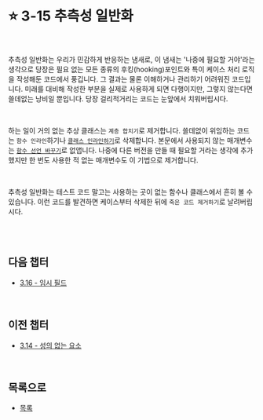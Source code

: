 # :star: 3-15 추측성 일반화

<br>

추측성 일반화는 우리가 민감하게 반응하는 냄새로, 이 냄새는 '나중에 필요할 거야'라는 생각으로 당장은 필요 없는 모든 종류의 후킹(hooking)포인트와 특이 케이스 처리 로직을 작성해둔 코드에서 풍깁니다. 그 결과는 물론 이해하거나 관리하기 어려워진 코드입니다. 미래를 대비해 작성한 부분을 실제로 사용하게 되면 다행이지만, 그렇지 않는다면 쓸데없는 낭비일 뿐입니다. 당장 걸리적거리는 코드는 눈앞에서 치워버립시다.

<br>

하는 일이 거의 없는 추상 클래스는 `계층 합치기`로 제거합니다. 쓸데없이 위임하는 코드는 `함수 인라인`하기나 [`클래스 인라인하기`](https://github.com/Esoolgnah/Summary_of_Refactoring_2nd_Edition/blob/main/Notes/07_캡슐화/07_06_클래스_인라인하기.md)로 삭제합니다. 본문에서 사용되지 않는 매개변수는 [`함수 선언 바꾸기`](https://github.com/Esoolgnah/Summary_of_Refactoring_2nd_Edition/blob/main/Notes/06_기본적인_리팩터링/06_05_함수_선언_바꾸기.md)로 없앱니다. 나중에 다른 버전을 만들 때 필요할 거라는 생각에 추가했지만 한 번도 사용한 적 없는 매개변수도 이 기법으로 제거합니다.

<br>

추측성 일반화는 테스트 코드 말고는 사용하는 곳이 없는 함수나 클래스에서 흔히 볼 수 있습니다. 이런 코드를 발견하면 케이스부터 삭제한 뒤에 `죽은 코드 제거하기`로 날려버립시다.

<br>

<br>

## 다음 챕터

- [3.16 - 임시 필드](https://github.com/Esoolgnah/Summary_of_Refactoring_2nd_Edition/blob/main/Notes/03_코드에서_나는_악취/03_16_임시_필드.md)

<br>

## 이전 챕터

- [3.14 - 성의 없는 요소](https://github.com/Esoolgnah/Summary_of_Refactoring_2nd_Edition/blob/main/Notes/03_코드에서_나는_악취/03_14_성의_없는_요소.md)

<br>

## 목록으로

- [목록](https://github.com/Esoolgnah/Summary_of_Refactoring_2nd_Edition/blob/main/Notes/03_코드에서_나는_악취/03_00_코드에서_나는_악취.md)
